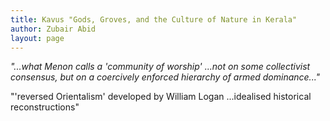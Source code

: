 ```yaml
---
title: Kavus "Gods, Groves, and the Culture of Nature in Kerala" 
author: Zubair Abid
layout: page
---
```




*"...what Menon calls a 'community of worship' ...not on some collectivist consensus, but on a coercively enforced hierarchy of armed dominance..."*

"'reversed Orientalism' developed by William Logan ...idealised historical reconstructions"
